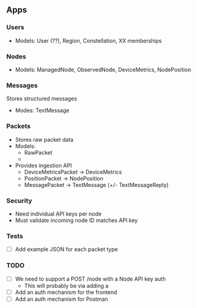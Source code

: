


## Apps

### Users

* Models: User (??), Region, Constellation, XX memberships

### Nodes

* Models: ManagedNode, ObservedNode, DeviceMetrics, NodePosition

### Messages

Stores structured messages

* Modes: TextMessage

### Packets

* Stores raw packet data
* Models:
    * RawPacket
    * 
* Provides ingestion API
    * DeviceMetricsPacket -> DeviceMetrics
    * PositionPacket -> NodePosition
    * MessagePacket -> TextMessage (+/- TextMessageReply)


### Security

* Need individual API keys per node
* Must validate incoming node ID matches API key 

### Tests

* [ ] Add example JSON for each packet type



### TODO

- [ ] We need to support a POST /node with a Node API key auth
    - This will probably be via adding a 
- [ ] Add an auth mechanism for the frontend
- [ ] Add an auth mechanism for Postman
